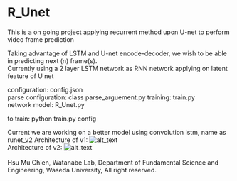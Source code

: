 # R_Unet
This is a on going project applying recurrent method upon U-net to perform video frame prediction </br>

Taking advantage of LSTM and U-net encode-decoder, we wish to be able in predicting next (n) frame(s). </br>
Currently using a 2 layer LSTM network as RNN network applying on latent feature of U net </br>

configuration: config.json </br>
parse configuration: class parse_arguement.py
training: train.py </br>
network model: R_Unet.py </br>

to train: python train.py config </br>

Current we are working on a better model using convolution lstm, name as runet_v2
Architecture of v1:
![alt_text](https://github.com/vagr8/R_Unet/blob/master/runet_v1.jpg)
</br>
Architecture of v2:
![alt_text](https://github.com/vagr8/R_Unet/blob/master/runet_v2.png)
</br>
</br>
Hsu Mu Chien, Watanabe Lab, Department of Fundamental Science and Engineering, Waseda University, All right reserved.
